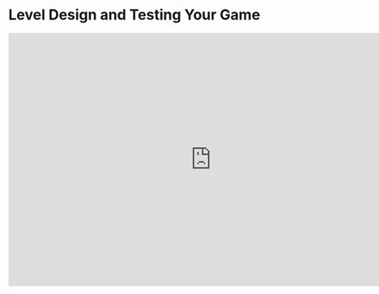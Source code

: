 # Level Design and Testing Your Game

<iframe width="800" height="500" src="https://www.youtube.com/embed/sGhcaMt3GPc?si=MjdRBRwlQSpxa205" title="YouTube video player" frameborder="0" allow="accelerometer; autoplay; clipboard-write; encrypted-media; gyroscope; picture-in-picture; web-share" allowfullscreen=""></iframe>